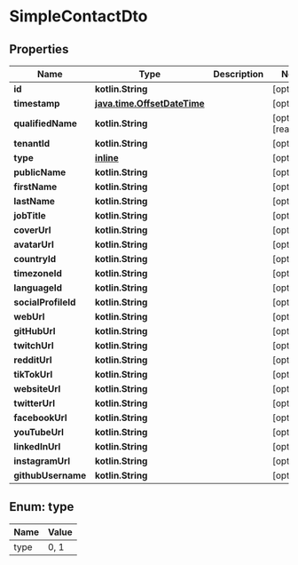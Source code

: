 
# SimpleContactDto

## Properties
| Name | Type | Description | Notes |
| ------------ | ------------- | ------------- | ------------- |
| **id** | **kotlin.String** |  |  [optional] |
| **timestamp** | [**java.time.OffsetDateTime**](java.time.OffsetDateTime.md) |  |  [optional] |
| **qualifiedName** | **kotlin.String** |  |  [optional] [readonly] |
| **tenantId** | **kotlin.String** |  |  [optional] |
| **type** | [**inline**](#Type) |  |  [optional] |
| **publicName** | **kotlin.String** |  |  [optional] |
| **firstName** | **kotlin.String** |  |  [optional] |
| **lastName** | **kotlin.String** |  |  [optional] |
| **jobTitle** | **kotlin.String** |  |  [optional] |
| **coverUrl** | **kotlin.String** |  |  [optional] |
| **avatarUrl** | **kotlin.String** |  |  [optional] |
| **countryId** | **kotlin.String** |  |  [optional] |
| **timezoneId** | **kotlin.String** |  |  [optional] |
| **languageId** | **kotlin.String** |  |  [optional] |
| **socialProfileId** | **kotlin.String** |  |  [optional] |
| **webUrl** | **kotlin.String** |  |  [optional] |
| **gitHubUrl** | **kotlin.String** |  |  [optional] |
| **twitchUrl** | **kotlin.String** |  |  [optional] |
| **redditUrl** | **kotlin.String** |  |  [optional] |
| **tikTokUrl** | **kotlin.String** |  |  [optional] |
| **websiteUrl** | **kotlin.String** |  |  [optional] |
| **twitterUrl** | **kotlin.String** |  |  [optional] |
| **facebookUrl** | **kotlin.String** |  |  [optional] |
| **youTubeUrl** | **kotlin.String** |  |  [optional] |
| **linkedInUrl** | **kotlin.String** |  |  [optional] |
| **instagramUrl** | **kotlin.String** |  |  [optional] |
| **githubUsername** | **kotlin.String** |  |  [optional] |


<a id="Type"></a>
## Enum: type
| Name | Value |
| ---- | ----- |
| type | 0, 1 |



